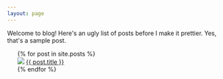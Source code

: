 ```yaml
---
layout: page
---
```


Welcome to blog! Here's an ugly list of posts before I make it prettier. Yes, that's a sample post.

<ul class="posts">
  {% for post in site.posts %}
	  <div class="post-container">
		  <img src="assets/images/{{ post.image1 }}" />
		  <a href="{{ BASE_PATH }}{{ post.url }}">{{ post.title }}</a>
	  </div>
  {% endfor %}
</ul>

<!-- 
    <li><span>{{ post.date | date_to_string }}</span> &raquo; <a href="{{ BASE_PATH }}{{ post.url }}"><img src="assets/images/{{ post.image1 }}"/></a></li>
	{{ post.title }} -->